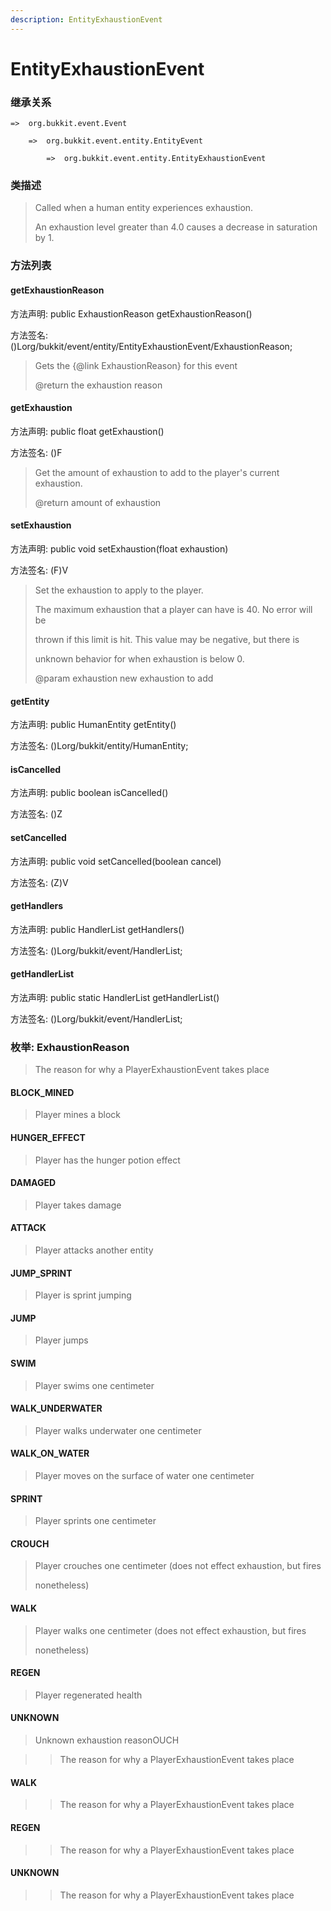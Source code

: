 ```yaml
---
description: EntityExhaustionEvent
---
```


# EntityExhaustionEvent

### 继承关系

    =>  org.bukkit.event.Event

        =>  org.bukkit.event.entity.EntityEvent

            =>  org.bukkit.event.entity.EntityExhaustionEvent

### 类描述

> Called when a human entity experiences exhaustion.
>
> An exhaustion level greater than 4.0 causes a decrease in saturation by 1.

### 方法列表

#### getExhaustionReason

方法声明: public ExhaustionReason getExhaustionReason()

方法签名: ()Lorg/bukkit/event/entity/EntityExhaustionEvent/ExhaustionReason;

> Gets the {@link ExhaustionReason} for this event
>
> @return the exhaustion reason

#### getExhaustion

方法声明: public float getExhaustion()

方法签名: ()F

> Get the amount of exhaustion to add to the player's current exhaustion.
>
> @return amount of exhaustion

#### setExhaustion

方法声明: public void setExhaustion(float exhaustion)

方法签名: (F)V

> Set the exhaustion to apply to the player.
>
> The maximum exhaustion that a player can have is 40. No error will be
>
> thrown if this limit is hit. This value may be negative, but there is
>
> unknown behavior for when exhaustion is below 0.
>
> @param exhaustion new exhaustion to add

#### getEntity

方法声明: public HumanEntity getEntity()

方法签名: ()Lorg/bukkit/entity/HumanEntity;

#### isCancelled

方法声明: public boolean isCancelled()

方法签名: ()Z

#### setCancelled

方法声明: public void setCancelled(boolean cancel)

方法签名: (Z)V

#### getHandlers

方法声明: public HandlerList getHandlers()

方法签名: ()Lorg/bukkit/event/HandlerList;

#### getHandlerList

方法声明: public static HandlerList getHandlerList()

方法签名: ()Lorg/bukkit/event/HandlerList;

### 枚举: ExhaustionReason

> The reason for why a PlayerExhaustionEvent takes place

#### BLOCK_MINED

> Player mines a block

#### HUNGER_EFFECT

> Player has the hunger potion effect

#### DAMAGED

> Player takes damage

#### ATTACK

> Player attacks another entity

#### JUMP_SPRINT

> Player is sprint jumping

#### JUMP

> Player jumps

#### SWIM

> Player swims one centimeter

#### WALK_UNDERWATER

> Player walks underwater one centimeter

#### WALK_ON_WATER

> Player moves on the surface of water one centimeter

#### SPRINT

> Player sprints one centimeter

#### CROUCH

> Player crouches one centimeter (does not effect exhaustion, but fires
>
> nonetheless)

#### WALK

> Player walks one centimeter (does not effect exhaustion, but fires
>
> nonetheless)

#### REGEN

> Player regenerated health

#### UNKNOWN

> Unknown exhaustion reasonOUCH

> > The reason for why a PlayerExhaustionEvent takes place

#### WALK

> > The reason for why a PlayerExhaustionEvent takes place

#### REGEN

> > The reason for why a PlayerExhaustionEvent takes place

#### UNKNOWN

> > The reason for why a PlayerExhaustionEvent takes place